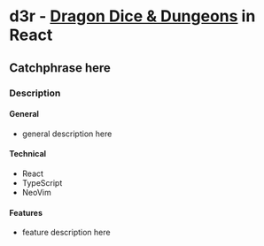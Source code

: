 # d3r - [Dragon Dice & Dungeons](https://yugioh.fandom.com/wiki/Dungeon_Dice_Monsters) in React

## Catchphrase here

### Description

#### General

- general description here

#### Technical

- React
- TypeScript
- NeoVim

#### Features

- feature description here
